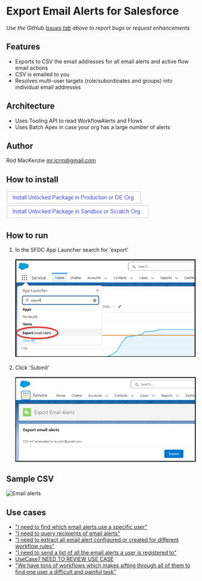 # Export Email Alerts for Salesforce
*Use the GitHub [Issues tab](https://github.com/50471736/Export_Email_Alerts/issues) above to report bugs or request enhancements*
## Features
- Exports to CSV the email addresses for all email alerts and active flow email actions
- CSV is emailed to you
- Resolves multi-user targets (role/subordinates and groups) into individual email addresses
## Architecture
- Uses Tooling API to read WorkflowAlerts and Flows
- Uses Batch Apex in case your org has a large number of alerts
## Author
Rod MacKenzie mr.jcrm@gmail.com
## How to install
[![Install Unlocked Package in Production](./images/btn-install-unlocked-package-prod-de.png)](https://login.salesforce.com/packaging/installPackage.apexp?p0=04tak00000030Y9AAI)<br>
[![Install Unlocked Package in Sandbox](./images/btn-install-unlocked-package-sandbox-scratch.png)](https://test.salesforce.com/packaging/installPackage.apexp?p0=04tak00000030Y9AAI)<br>
## How to run
1. In the SFDC App Launcher search for 'export'<br>
<br><img src="images/HowToLaunch.png" alt="Alt text" title="Optional title" width="600"/><br><br>
2. Click 'Submit'<br>
<br><img src="images/HowToLaunch2.png" alt="Alt text" title="Optional title" width="600"/>
## Sample CSV
<img width="769" alt="Email alerts" src="https://user-images.githubusercontent.com/16543260/233796850-b12af254-c27e-4de3-ba76-dd4aa726b339.png">

## Use cases
- ["I need to find which email alerts use a specific user"](https://success.salesforce.com/answers?id=90630000000gqM7AAI)
- ["I need to query recipients of email alerts"](https://ideas.salesforce.com/s/idea/a0B8W00000GdhyhUAB/allow-tooling-api-to-query-recipients-for-workflow-alerts)
- ["I need to extract all email alert configured or created for different workflow rules"](https://www.sfdcstuff.com/2020/01/fetch-all-workflow-email-alert-details.html#google_vignette)
- ["I need to send a list of all the email alerts a user is registered to"](https://salesforce.stackexchange.com/questions/302616/how-to-query-the-workflowalert-metadata-object)
- [UseCase7 NEED TO REVIEW USE CASE](https://trailhead.salesforce.com/trailblazer-community/feed/0D54S00000A7kiySAB)
- ["We have tons of workflows which makes sifting through all of them to find one user a difficult and painful task"](https://ideas.salesforce.com/s/idea/a0B8W00000GdivMUAR/deactivating-users-who-are-used-in-workflows)